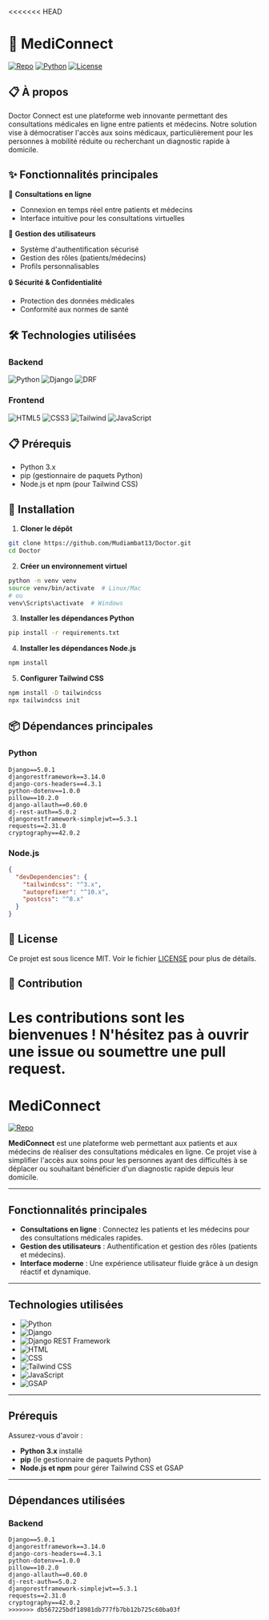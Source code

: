 <<<<<<< HEAD
# 🏥 MediConnect

[![Repo](https://img.shields.io/badge/GitHub-Doctor%20Connect-blue?style=flat-square&logo=github)](https://github.com/Mudiambat13/Doctor)
[![Python](https://img.shields.io/badge/Python-3.x-blue?style=flat-square&logo=python)](https://www.python.org/)
[![License](https://img.shields.io/badge/License-MIT-green.svg)](LICENSE)

## 📋 À propos
Doctor Connect est une plateforme web innovante permettant des consultations médicales en ligne entre patients et médecins. Notre solution vise à démocratiser l'accès aux soins médicaux, particulièrement pour les personnes à mobilité réduite ou recherchant un diagnostic rapide à domicile.

## ✨ Fonctionnalités principales

🏥 **Consultations en ligne**
- Connexion en temps réel entre patients et médecins
- Interface intuitive pour les consultations virtuelles

👥 **Gestion des utilisateurs**
- Système d'authentification sécurisé
- Gestion des rôles (patients/médecins)
- Profils personnalisables

🔒 **Sécurité & Confidentialité**
- Protection des données médicales
- Conformité aux normes de santé

## 🛠️ Technologies utilisées

### Backend
![Python](https://img.shields.io/badge/-Python-3776AB?style=for-the-badge&logo=python&logoColor=white)
![Django](https://img.shields.io/badge/-Django-092E20?style=for-the-badge&logo=django&logoColor=white)
![DRF](https://img.shields.io/badge/-Django%20REST-ff1709?style=for-the-badge&logo=django&logoColor=white)

### Frontend
![HTML5](https://img.shields.io/badge/-HTML5-E34F26?style=for-the-badge&logo=html5&logoColor=white)
![CSS3](https://img.shields.io/badge/-CSS3-1572B6?style=for-the-badge&logo=css3&logoColor=white)
![Tailwind](https://img.shields.io/badge/-Tailwind%20CSS-38B2AC?style=for-the-badge&logo=tailwind-css&logoColor=white)
![JavaScript](https://img.shields.io/badge/-JavaScript-F7DF1E?style=for-the-badge&logo=javascript&logoColor=black)

## 📋 Prérequis
- Python 3.x
- pip (gestionnaire de paquets Python)
- Node.js et npm (pour Tailwind CSS)

## 🚀 Installation

1. **Cloner le dépôt**
```bash
git clone https://github.com/Mudiambat13/Doctor.git
cd Doctor
```

2. **Créer un environnement virtuel**
```bash
python -m venv venv
source venv/bin/activate  # Linux/Mac
# ou
venv\Scripts\activate  # Windows
```

3. **Installer les dépendances Python**
```bash
pip install -r requirements.txt
```

4. **Installer les dépendances Node.js**
```bash
npm install
```

5. **Configurer Tailwind CSS**
```bash
npm install -D tailwindcss
npx tailwindcss init
```

## 📦 Dépendances principales

### Python
```
Django==5.0.1
djangorestframework==3.14.0
django-cors-headers==4.3.1
python-dotenv==1.0.0
pillow==10.2.0
django-allauth==0.60.0
dj-rest-auth==5.0.2
djangorestframework-simplejwt==5.3.1
requests==2.31.0
cryptography==42.0.2
```

### Node.js
```json
{
  "devDependencies": {
    "tailwindcss": "^3.x",
    "autoprefixer": "^10.x",
    "postcss": "^8.x"
  }
}
```

## 📝 License
Ce projet est sous licence MIT. Voir le fichier [LICENSE](LICENSE) pour plus de détails.

## 🤝 Contribution
Les contributions sont les bienvenues ! N'hésitez pas à ouvrir une issue ou soumettre une pull request.
=======
# **MediConnect**

[![Repo](https://img.shields.io/badge/GitHub-MediConnect-blue?style=flat-square&logo=github)](https://github.com/Mudiambat13/Doctor)

**MediConnect** est une plateforme web permettant aux patients et aux médecins de réaliser des consultations médicales en ligne. Ce projet vise à simplifier l'accès aux soins pour les personnes ayant des difficultés à se déplacer ou souhaitant bénéficier d'un diagnostic rapide depuis leur domicile.

---

## **Fonctionnalités principales**  
- **Consultations en ligne** : Connectez les patients et les médecins pour des consultations médicales rapides.  
- **Gestion des utilisateurs** : Authentification et gestion des rôles (patients et médecins).  
- **Interface moderne** : Une expérience utilisateur fluide grâce à un design réactif et dynamique.  

---

## **Technologies utilisées**  

- ![Python](https://img.shields.io/badge/-Python-3776AB?style=flat-square&logo=python&logoColor=white)  
- ![Django](https://img.shields.io/badge/-Django-092E20?style=flat-square&logo=django&logoColor=white)  
- ![Django REST Framework](https://img.shields.io/badge/-Django%20REST-ff1709?style=flat-square&logo=django&logoColor=white)  
- ![HTML](https://img.shields.io/badge/-HTML5-E34F26?style=flat-square&logo=html5&logoColor=white)  
- ![CSS](https://img.shields.io/badge/-CSS3-1572B6?style=flat-square&logo=css3&logoColor=white)  
- ![Tailwind CSS](https://img.shields.io/badge/-Tailwind%20CSS-38B2AC?style=flat-square&logo=tailwind-css&logoColor=white)  
- ![JavaScript](https://img.shields.io/badge/-JavaScript-F7DF1E?style=flat-square&logo=javascript&logoColor=black)  
- ![GSAP](https://img.shields.io/badge/-GSAP-88CE02?style=flat-square&logo=greensock&logoColor=black)  

---

## **Prérequis**  
Assurez-vous d'avoir :  
- **Python 3.x** installé  
- **pip** (le gestionnaire de paquets Python)  
- **Node.js et npm** pour gérer Tailwind CSS et GSAP  

---

## **Dépendances utilisées**  

### **Backend**  
```text  
Django==5.0.1  
djangorestframework==3.14.0  
django-cors-headers==4.3.1  
python-dotenv==1.0.0  
pillow==10.2.0  
django-allauth==0.60.0  
dj-rest-auth==5.0.2  
djangorestframework-simplejwt==5.3.1  
requests==2.31.0  
cryptography==42.0.2
>>>>>>> db567225bdf18981db777fb7bb12b725c60ba03f
